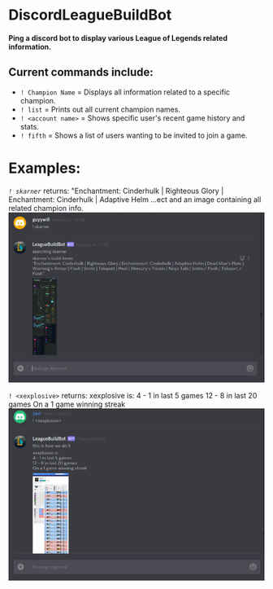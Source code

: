 # DiscordLeagueBuildBot
#### Ping a discord bot to display various League of Legends related information.

## Current commands include:
* `! Champion Name` = Displays all information related to a specific champion.
* `! list` = Prints out all current champion names.
* `! <account name>` = Shows specific user's recent game history and stats.
*	`! fifth` = Shows a list of users wanting to be invited to join a game.


# Examples:
*`! skarner`* returns: "Enchantment: Cinderhulk | Righteous Glory | Enchantment: Cinderhulk | Adaptive Helm ...ect and an image containing all related champion info.
![alt text](./README_pics/champEx.png "Skarner example image")

`! <xexplosive>` returns: xexplosive is:
4 - 1 in last 5 games
12 - 8 in last 20 games
On a 1 game winning streak
![alt text](./README_pics/ggEx.png "gg example image")

